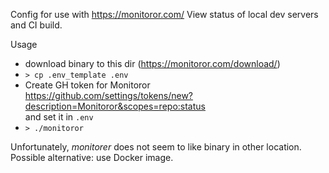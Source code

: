 Config for use with https://monitoror.com/
View status of local dev servers and CI build.

Usage

* download binary to this dir (https://monitoror.com/download/)
* `> cp .env_template .env`
* Create GH token for Monitoror  
https://github.com/settings/tokens/new?description=Monitoror&scopes=repo:status  
and set it in `.env`
* `> ./monitoror`

Unfortunately, _monitorer_ does not seem to like binary in other location.  
Possible alternative: use Docker image.
